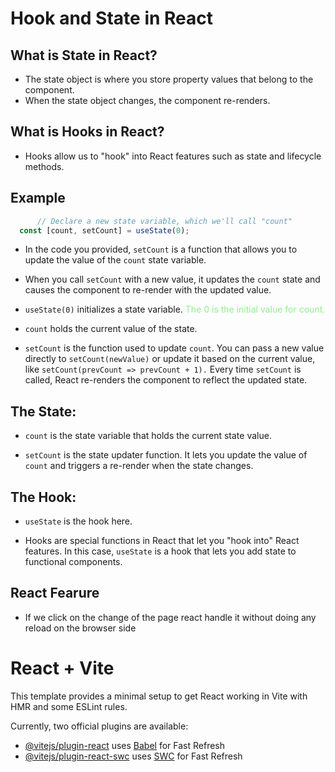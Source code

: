 # Hook and State in React
## What is State in React?
- The state object is where you store property values that belong to the component.
- When the state object changes, the component re-renders.

## What is Hooks in React?
- Hooks allow us to "hook" into React features such as state and lifecycle methods.

## Example
```js
      // Declare a new state variable, which we'll call "count"
  const [count, setCount] = useState(0);
```
- In the code you provided, `setCount` is a function that allows you to update the value of the `count` state variable.
- When you call `setCount` with a new value, it updates the `count` state and causes the component to re-render with the updated value.
- `useState(0)` initializes a state variable. <span style="color: lightgreen;">The 0 is the initial value for count.</span>

- `count` holds the current value of the state.

- `setCount` is the function used to update `count`. You can pass a new value directly to `setCount(newValue)` or update it based on the current value, like `setCount(prevCount => prevCount + 1).`
Every time `setCount` is called, React re-renders the component to reflect the updated state.

## The State:
- `count` is the state variable that holds the current state value.

- `setCount` is the state updater function. It lets you update the value of `count` and triggers a re-render when the state changes.

## The Hook:
- `useState` is the hook here. 

- Hooks are special functions in React that let you "hook into" React features. In this case, `useState` is a hook that lets you add state to functional components.


## React Fearure
- If we click on the change of the page react handle it without doing any reload on the browser side



# React + Vite

This template provides a minimal setup to get React working in Vite with HMR and some ESLint rules.

Currently, two official plugins are available:

- [@vitejs/plugin-react](https://github.com/vitejs/vite-plugin-react/blob/main/packages/plugin-react/README.md) uses [Babel](https://babeljs.io/) for Fast Refresh
- [@vitejs/plugin-react-swc](https://github.com/vitejs/vite-plugin-react-swc) uses [SWC](https://swc.rs/) for Fast Refresh

